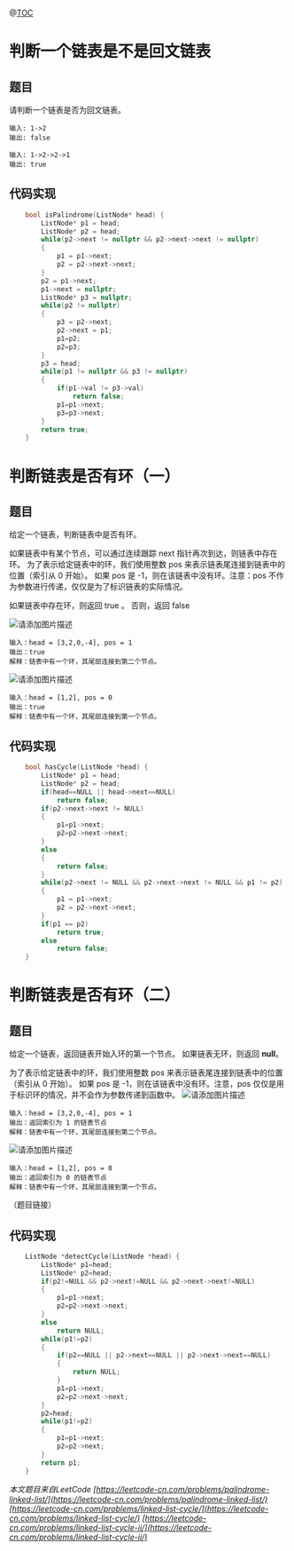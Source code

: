 @[TOC](目录)
# 判断一个链表是不是回文链表
## 题目
请判断一个链表是否为回文链表。

    输入: 1->2
    输出: false

    输入: 1->2->2->1
    输出: true
## 代码实现
```cpp
	bool isPalindrome(ListNode* head) {
        ListNode* p1 = head;
        ListNode* p2 = head;
        while(p2->next != nullptr && p2->next->next != nullptr)
        {
            p1 = p1->next;
            p2 = p2->next->next;
        }
        p2 = p1->next;
        p1->next = nullptr;
        ListNode* p3 = nullptr;
        while(p2 != nullptr)
        {
            p3 = p2->next;
            p2->next = p1;
            p1=p2;
            p2=p3;
        }
        p3 = head;
        while(p1 != nullptr && p3 != nullptr)
        {
            if(p1->val != p3->val)
                return false;
            p1=p1->next;
            p3=p3->next;
        }
        return true;
    }
```

# 判断链表是否有环（一）
## 题目
给定一个链表，判断链表中是否有环。

如果链表中有某个节点，可以通过连续跟踪 next 指针再次到达，则链表中存在环。 为了表示给定链表中的环，我们使用整数 pos 来表示链表尾连接到链表中的位置（索引从 0 开始）。 如果 pos 是 -1，则在该链表中没有环。注意：pos 不作为参数进行传递，仅仅是为了标识链表的实际情况。

如果链表中存在环，则返回 true 。 否则，返回 false 

![请添加图片描述](https://img-blog.csdnimg.cn/94b36ca7bc4744a5afffb90a40729ece.png)

    输入：head = [3,2,0,-4], pos = 1
    输出：true
    解释：链表中有一个环，其尾部连接到第二个节点。
 ![请添加图片描述](https://img-blog.csdnimg.cn/4cb7c224e873412eb3dcf4b2b0dd36d9.png)
  
    输入：head = [1,2], pos = 0
    输出：true
    解释：链表中有一个环，其尾部连接到第一个节点。
    
## 代码实现
```cpp
    bool hasCycle(ListNode *head) {
        ListNode* p1 = head;
        ListNode* p2 = head;
        if(head==NULL || head->next==NULL)
            return false;
        if(p2->next->next != NULL)
        {
            p1=p1->next;
            p2=p2->next->next;
        }
        else
        {
            return false;
        }
        while(p2->next != NULL && p2->next->next != NULL && p1 != p2)
        {
            p1 = p1->next;
            p2 = p2->next->next;
        }
        if(p1 == p2)
            return true;
        else
            return false;
    }
```

# 判断链表是否有环（二）
## 题目
给定一个链表，返回链表开始入环的第一个节点。 如果链表无环，则返回 **null**。

为了表示给定链表中的环，我们使用整数 pos 来表示链表尾连接到链表中的位置（索引从 0 开始）。 如果 pos 是 -1，则在该链表中没有环。注意，pos 仅仅是用于标识环的情况，并不会作为参数传递到函数中。
![请添加图片描述](https://img-blog.csdnimg.cn/94b36ca7bc4744a5afffb90a40729ece.png)

    输入：head = [3,2,0,-4], pos = 1
    输出：返回索引为 1 的链表节点
    解释：链表中有一个环，其尾部连接到第二个节点。
  ![请添加图片描述](https://img-blog.csdnimg.cn/4cb7c224e873412eb3dcf4b2b0dd36d9.png)
  
    输入：head = [1,2], pos = 0
    输出：返回索引为 0 的链表节点
    解释：链表中有一个环，其尾部连接到第一个节点。
    
   （题目链接）
## 代码实现

```cpp
    ListNode *detectCycle(ListNode *head) {
        ListNode* p1=head;
        ListNode* p2=head;
        if(p2!=NULL && p2->next!=NULL && p2->next->next!=NULL)
        {
            p1=p1->next;
            p2=p2->next->next;
        }
        else
            return NULL;
        while(p1!=p2)
        {
            if(p2==NULL || p2->next==NULL || p2->next->next==NULL)
            {
                return NULL;
            }
            p1=p1->next;
            p2=p2->next->next;
        }
        p2=head;
        while(p1!=p2)
        {
            p1=p1->next;
            p2=p2->next;
        }
        return p1;
    }
```


*本文题目来自LeetCode
[https://leetcode-cn.com/problems/palindrome-linked-list/](https://leetcode-cn.com/problems/palindrome-linked-list/)
[https://leetcode-cn.com/problems/linked-list-cycle/](https://leetcode-cn.com/problems/linked-list-cycle/)
[https://leetcode-cn.com/problems/linked-list-cycle-ii/](https://leetcode-cn.com/problems/linked-list-cycle-ii/)*